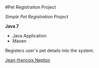 #Pet Registration Project

*Simple Pet Registration Project*

**Java 7**

* Java Application
* Maven

Registers user's pet details into the system. 

[Jean-francois Nepton](http://sqasolution.com)
